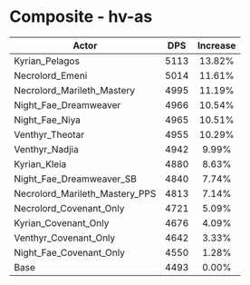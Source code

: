 # Composite - hv-as
| Actor | DPS | Increase |
|---|:---:|:---:|
|Kyrian_Pelagos|5113|13.82%|
|Necrolord_Emeni|5014|11.61%|
|Necrolord_Marileth_Mastery|4995|11.19%|
|Night_Fae_Dreamweaver|4966|10.54%|
|Night_Fae_Niya|4965|10.51%|
|Venthyr_Theotar|4955|10.29%|
|Venthyr_Nadjia|4942|9.99%|
|Kyrian_Kleia|4880|8.63%|
|Night_Fae_Dreamweaver_SB|4840|7.74%|
|Necrolord_Marileth_Mastery_PPS|4813|7.14%|
|Necrolord_Covenant_Only|4721|5.09%|
|Kyrian_Covenant_Only|4676|4.09%|
|Venthyr_Covenant_Only|4642|3.33%|
|Night_Fae_Covenant_Only|4550|1.28%|
|Base|4493|0.00%|

